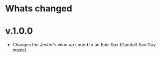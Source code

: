 # Whats changed

# v.1.0.0
- Changes the Jester's wind up sound to an Epic Sax (Gandalf Sax Guy music)